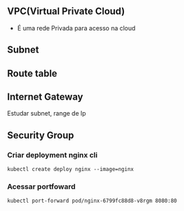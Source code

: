 ## VPC(Virtual Private Cloud)
- É uma rede Privada para acesso na cloud
## Subnet

## Route table

## Internet Gateway
Estudar subnet, range de Ip

## Security Group


### Criar deployment nginx cli
`kubectl create deploy nginx --image=nginx`
### Acessar portfoward
`kubectl port-forward pod/nginx-6799fc88d8-v8rgm 8080:80`